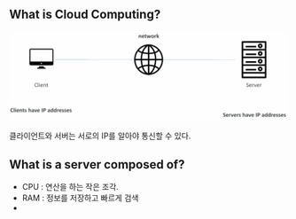 ## What is Cloud Computing?
![website-work](images/website-work.png)

클라이언트와 서버는 서로의 IP를 알아야 통신할 수 있다.

## What is a server composed of?

- CPU : 연산을 하는 작은 조각.
- RAM : 정보를 저장하고 빠르게 검색
- 